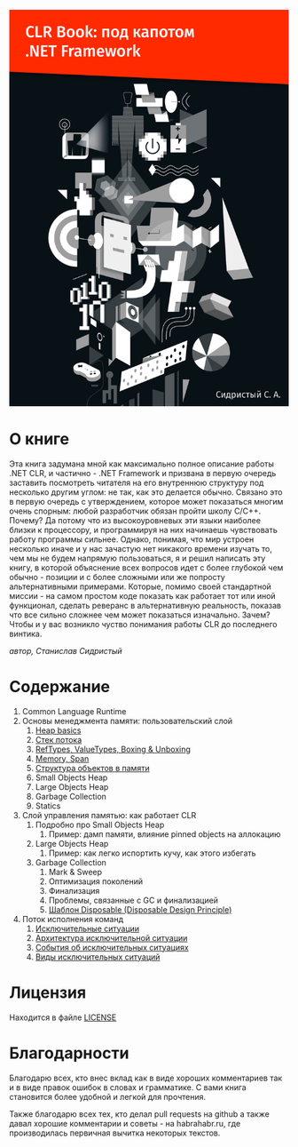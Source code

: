 ![CLR Book](./bin/BookCover.png)

# О книге

Эта книга задумана мной как максимально полное описание работы .NET CLR, и частично - .NET Framework и призвана в первую очередь заставить посмотреть читателя на его внутреннюю структуру под несколько другим углом: не так, как это делается обычно. Связано это в первую очередь с утверждением, которое может показаться многим очень спорным: любой разработчик обязан пройти школу C/C++. Почему? Да потому что из высокоуровневых эти языки наиболее близки к процессору, и программируя на них начинаешь чувствовать работу программы сильнее. Однако, понимая, что мир устроен несколько иначе и у нас зачастую нет никакого времени изучать то, чем мы не будем напрямую пользоваться, я и решил написать эту книгу, в которой объяснение всех вопросов идет с более глубокой чем обычно - позиции и с более сложными или же попросту альтернативными примерами. Которые, помимо своей стандартной миссии - на самом простом коде показать как работает тот или иной функционал, сделать реверанс в альтернативную реальность, показав что все сильно сложнее чем может показаться изначально. Зачем? Чтобы и у вас возникло чуство понимания работы CLR до последнего винтика.

*автор, Станислав Сидристый*

# Содержание

  1. Common Language Runtime
  1. Основы менеджмента памяти: пользовательский слой
      1. [Heap basics](./MemoryManagementBasics.md)
      1. [Стек потока](./ThreadStack.md)
      1. [RefTypes, ValueTypes, Boxing & Unboxing](./ReferenceTypesVsValueTypes.md)
      2. [Memory, Span](./MemorySpan.md)
      3. [Структура объектов в памяти](./ObjectsStructure.md)
      4. Small Objects Heap
      5. Large Objects Heap
      6. Garbage Collection
      7. Statics
  2. Слой управления памятью: как работает CLR
      1. Подробно про Small Objects Heap
          1. Пример: дамп памяти, влияние pinned objects на аллокацию
      2. Large Objects Heap
          1. Пример: как легко испортить кучу, как этого избегать
      3. Garbage Collection
          1. Mark & Sweep
          2. Оптимизация поколений
          3. Финализация
          4. Проблемы, связанные с GC и финализацией
          5. [Шаблон Disposable (Disposable Design Principle)](./Disposable.md)
  3. Поток исполнения команд
      1. [Исключительные ситуации](./ExceptionalFlow/1-Exceptions-Intro.md)
      2. [Архитектура исключительной ситуации](./ExceptionalFlow/2-Exceptions-Architecture.md)
      3. [События об исключительных ситуациях](./ExceptionalFlow/3-Exceptions-Events.md)
      4. [Виды исключительных ситуаций](./ExceptionalFlow/4-Exceptions-Types.md)

# Лицензия

Находится в файле [LICENSE](LICENSE)

# Благодарности

Благодарю всех, кто внес вклад как в виде хороших комментариев так и в виде правок ошибок в словах и грамматике. С вами книга становится более удобной и легкой для прочтения.

Также благодарю всех тех, кто делал pull requests на github а также давал хорошие комментарии и советы - на habrahabr.ru, где производилась первичная вычитка некоторых текстов.